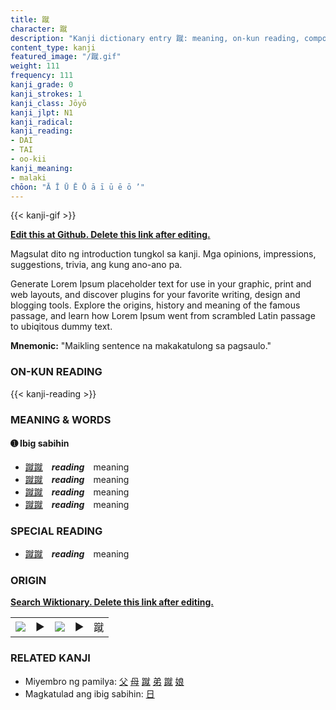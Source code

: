 ```yaml
---
title: 蹴
character: 蹴
description: "Kanji dictionary entry 蹴: meaning, on-kun reading, compounds, origin, related kanji"
content_type: kanji
featured_image: "/蹴.gif"
weight: 111
frequency: 111
kanji_grade: 0
kanji_strokes: 1
kanji_class: Jōyō
kanji_jlpt: N1
kanji_radical: 
kanji_reading: 
- DAI
- TAI
- oo-kii
kanji_meaning:
- malaki
chōon: "Ā Ī Ū Ē Ō ā ī ū ē ō ’"
---
```

[//]: # (Don't edit the line below. Kanji animated GIF code is automatically generated.)
{{< kanji-gif >}}

[//]: # (Edit below this line.)

**[Edit this at Github. Delete this link after editing.](https://github.com/tim0g/tim/tree/main/content/kanji/蹴/index.md)**

Magsulat dito ng introduction tungkol sa kanji. Mga opinions, impressions, suggestions, trivia, ang kung ano-ano pa.

Generate Lorem Ipsum placeholder text for use in your graphic, print and web layouts, and discover plugins for your favorite writing, design and blogging tools. Explore the origins, history and meaning of the famous passage, and learn how Lorem Ipsum went from scrambled Latin passage to ubiqitous dummy text.
 
**Mnemonic:** "Maikling sentence na makakatulong sa pagsaulo."

### ON-KUN READING

[//]: # (Don't edit the line below. ON-KUN READING code is automatically generated.)
{{< kanji-reading >}}

### MEANING & WORDS

#### ➊ **Ibig sabihin**
  - [蹴](../蹴)[蹴](../蹴)　***reading***　meaning
  - [蹴](../蹴)[蹴](../蹴)　***reading***　meaning
  - [蹴](../蹴)[蹴](../蹴)　***reading***　meaning
  - [蹴](../蹴)[蹴](../蹴)　***reading***　meaning

### SPECIAL READING
  - [蹴](../蹴)[蹴](../蹴)　***reading***　meaning

### ORIGIN

**[Search Wiktionary. Delete this link after editing.](https://wiktionary.org/wiki/蹴)**
<table class="kanji-table"><tr><td>
<img src="60px-蹴-bronze.svg.png">
</td><td>▶</td><td>
<img src="60px-蹴-oracle.svg.png">
</td><td>▶</td>
<td class="kanji-origin">蹴</td>
</tr></table>

### RELATED KANJI
- Miyembro ng pamilya: [父](../父) [母](../母) [蹴](../蹴) [弟](../弟) [蹴](../蹴) [娘](../娘)
- Magkatulad ang ibig sabihin: [日](../日)
